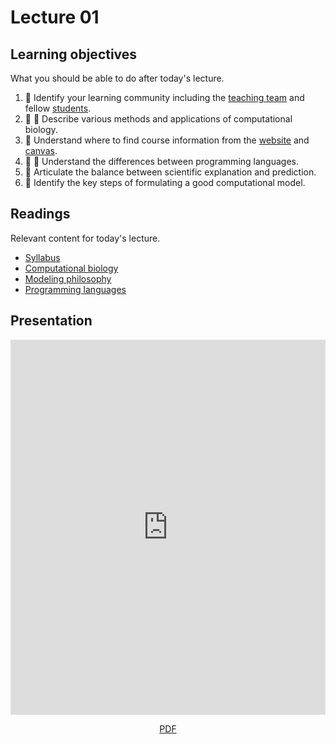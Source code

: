 # Lecture 01

## Learning objectives

What you should be able to do after today's lecture.

1.  🤝 Identify your learning community including the [teaching team](/team) and fellow [students](/students).
2.  🧫 🧮 Describe various methods and applications of computational biology.
3.  🤝 Understand where to find course information from the [website](/) and [canvas](https://canvas.pitt.edu/courses/238471).
4.  🧮 🐍 Understand the differences between programming languages.
5.  🧮 Articulate the balance between scientific explanation and prediction.
6.  🧮 Identify the key steps of formulating a good computational model.

## Readings

Relevant content for today's lecture.

-   [Syllabus](../../syllabus/)
-   [Computational biology](/modules/python-ml/comp-bio)
-   [Modeling philosophy](/modules/python-ml/modeling-philosophy)
-   [Programming languages](../../modules/python-ml/programming-langs.md)

## Presentation

<iframe src="https://slides.com/aalexmmaldonado/biosc1540-2024s-l01/embed?byline=hidden&share=hidden" width="100%" height="600" title="biosc1540-2024s-L01" scrolling="no" frameborder="0" webkitallowfullscreen mozallowfullscreen allowfullscreen></iframe>

<p style="text-align: center;">
    <object hspace="50">
        <a href="/files/slides/pdfs/biosc1540-2024s-l01.pdf" target="_blank">PDF</a>
    </object>
</p>
